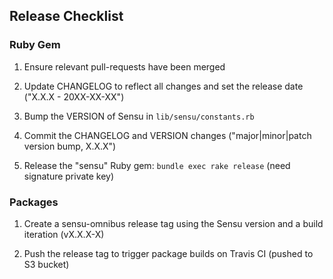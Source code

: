 ## Release Checklist

### Ruby Gem

1. Ensure relevant pull-requests have been merged

2. Update CHANGELOG to reflect all changes and set the release date ("X.X.X - 20XX-XX-XX")

3. Bump the VERSION of Sensu in `lib/sensu/constants.rb`

4. Commit the CHANGELOG and VERSION changes ("major|minor|patch version bump, X.X.X")

5. Release the "sensu" Ruby gem: `bundle exec rake release` (need signature private key)

### Packages

1. Create a sensu-omnibus release tag using the Sensu version and a build iteration (vX.X.X-X)

2. Push the release tag to trigger package builds on Travis CI (pushed to S3 bucket)
